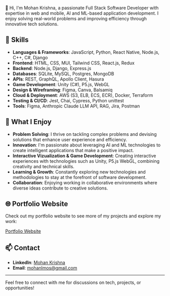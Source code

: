 👋 Hi, I'm Mohan Krishna, a passionate Full Stack Software Developer with expertise in web and mobile, AI and ML-based application development. I enjoy solving real-world problems and improving efficiency through innovative tech solutions.

## 🚀 Skills

- **Languages & Frameworks**: JavaScript, Python, React Native, Node.js, C++, C#, Django
- **Frontend**: HTML, CSS, MUI, Tailwind CSS, React.js, Redux
- **Backend**: Node.js, Django, Express.js
- **Databases**: SQLite, MySQL, Postgres, MongoDB
- **APIs**: REST, GraphQL, Apollo Client, Hasura
- **Game Development**: Unity (C#), P5.js, WebGL
- **Design & Wireframing**: Figma, Canva, Balsamiq
- **Cloud & Deployment**: AWS (S3, ELB, ECS, ECR), Docker, Terraform
- **Testing & CI/CD**: Jest, Chai, Cypress, Python unittest
- **Tools**: Figma, Anthropic Claude LLM API, RAG, Jira, Postman

## 🌟 What I Enjoy

- **Problem Solving**: I thrive on tackling complex problems and devising solutions that enhance user experience and efficiency.
- **Innovation**: I'm passionate about leveraging AI and ML technologies to create intelligent applications that make a positive impact.
- **Interactive Vizualization & Game Development**: Creating interactive experiences with technologies such as Unity, P5.js WebGL, combining creativity and technical skills.
- **Learning & Growth**: Constantly exploring new technologies and methodologies to stay at the forefront of software development.
- **Collaboration**: Enjoying working in collaborative environments where diverse ideas contribute to creative solutions.

## 🌐 Portfolio Website

Check out my portfolio website to see more of my projects and explore my work:

[Portfolio Website](https://portfolio-website-neon-ten.vercel.app)

## 📫 Contact

- **LinkedIn**: [Mohan Krishna](https://www.linkedin.com/in/mohan-krishna-full-stack-dev/)
- **Email**: mohanlmos@gmail.com

---

Feel free to connect with me for discussions on tech, projects, or opportunities!
